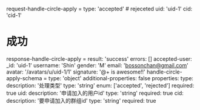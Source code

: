 request-handle-circle-apply =
  type: 'accepted' # rejeceted
  uid: 'uid-1'
  cid: 'cid-1'
# 成功
response-handle-circle-apply =
  result: 'success'
  errors: []
  accepted-user:
    _id: 'uid-1'
    username: 'Shin'
    gender: 'M'
    email: 'bossonchan@gmail.com'
    avatar: '/avatars/u/uid-1/1'
    signature: '@+ is awesome!!'
handle-circle-apply-schema =
  type: 'object'
  additional-properties: false
  properties:
    type:
      description: '处理类型'
      type: 'string'
      enum: ['accepted', 'rejected']
      required: true
    uid:
      description: '申请加入的用户id'
      type: 'string'
      required: true
    cid:
      description: '要申请加入的群组id'
      type: 'string'
      required: true
